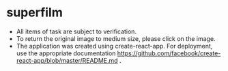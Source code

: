 # superfilm

* All items of task are subject to verification.
* To return the original image to medium size, please click on the image.
* The application was created using create-react-app. For deployment, use the appropriate documentation https://github.com/facebook/create-react-app/blob/master/README.md .
